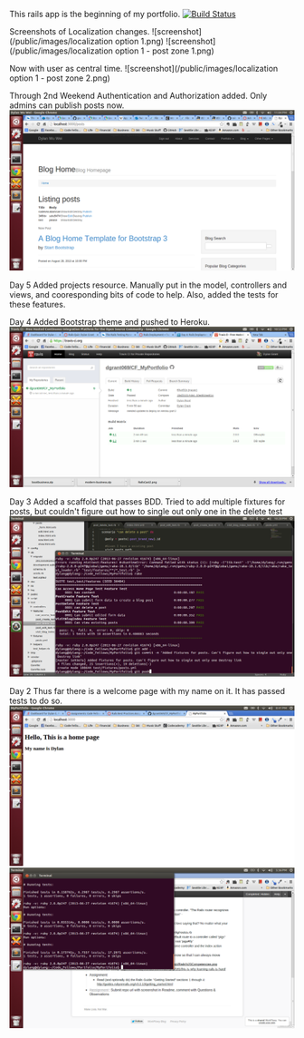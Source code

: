 This rails app is the beginning of my portfolio.
[![Build Status](https://travis-ci.org/dgrant069/CF_MyPortfolio.png?branch=master)](https://travis-ci.org/dgrant069/CF_MyPortfolio)


Screenshots of Localization changes.
![screenshot](/public/images/localization option 1.png)
![screenshot](/public/images/localization option 1 - post zone 1.png)

Now with user as central time.
![screenshot](/public/images/localization option 1 - post zone 2.png)

Through 2nd Weekend
Authentication and Authorization added. Only admins can publish posts now.
![screenshot](/public/images/Auth_and_Auth.png)

Day 5
Added projects resource. Manually put in the model, controllers and views, and cooresponding bits of code to help. Also, added the tests for these features.

Day 4
Added Bootstrap theme and pushed to Heroku.
![screenshot](/public/images/Day4_Travis.png)

Day 3
Added a scaffold that passes BDD. Tried to add multiple fixtures for posts, but couldn't figure
out how to single out only one in the delete test
![screenshot](/public/images/Day3_Pass.png)

Day 2
Thus far there is a welcome page with my name on it. It has passed tests to do so.
![screenshot](/public/images/Day2_Welcome.png)
![screenshot](/public/images/Day2_ForRM.png)
